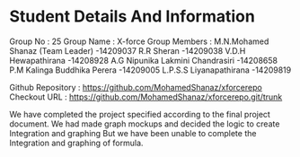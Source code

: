 # Student Details And Information 
Group No : 25
Group Name : X-force
Group Members : 
	M.N.Mohamed Shanaz  (Team Leader)  	-14209037
	R.R Sheran 	      	 	       	-14209038
	V.D.H Hewapathirana  	 	       	-14208928
	A.G Nipunika Lakmini Chandrasiri  	-14208658
	P.M Kalinga Buddhika Perera 	       	-14209005
	L.P.S.S Liyanapathirana 	       	-14209819 

Github Repository : https://github.com/MohamedShanaz/xforcerepo
Checkout URL : https://github.com/MohamedShanaz/xforcerepo.git/trunk

We have completed the project specified according to the final project document.
We had made graph mockups and decided the logic to create Integration and graphing
But we have been unable to complete the Integration and graphing of formula.